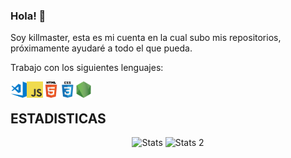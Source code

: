 ### Hola! 👋

Soy killmaster, esta es mi cuenta en la cual subo mis repositorios, próximamente ayudaré a todo el que pueda.

Trabajo con los siguientes lenguajes:

<img align="left" alt="Visual Studio Code" width="26px" src="https://raw.githubusercontent.com/github/explore/80688e429a7d4ef2fca1e82350fe8e3517d3494d/topics/visual-studio-code/visual-studio-code.png" style="max-width:100%;"> <img align="left" alt="JavaScript" width="26px" src="https://raw.githubusercontent.com/github/explore/80688e429a7d4ef2fca1e82350fe8e3517d3494d/topics/javascript/javascript.png" style="max-width:100%;"> <img align="left" alt="HTML5" width="26px" src="https://raw.githubusercontent.com/github/explore/80688e429a7d4ef2fca1e82350fe8e3517d3494d/topics/html/html.png" style="max-width:100%;"> <img align="left" alt="CSS3" width="26px" src="https://raw.githubusercontent.com/github/explore/80688e429a7d4ef2fca1e82350fe8e3517d3494d/topics/css/css.png" style="max-width:100%;"> <img align="left" alt="Node.js" width="26px" src="https://raw.githubusercontent.com/github/explore/80688e429a7d4ef2fca1e82350fe8e3517d3494d/topics/nodejs/nodejs.png" style="max-width:100%;">‎      ‏‏‎

## ESTADISTICAS

  <div class="offset-md-4" align="center" style="margin:10px;">
    <img height="250" width="500" src="https://github-readme-stats.vercel.app/api?username=killmasterMC&show_icons=true&theme=algolia" alt="Stats"> 
    <a><img height="250" width="240" src="https://github-readme-stats.vercel.app/api/top-langs/?username=killmasterMC&langs_count=8&theme=algolia" alt="Stats 2"</a>
  </div>
